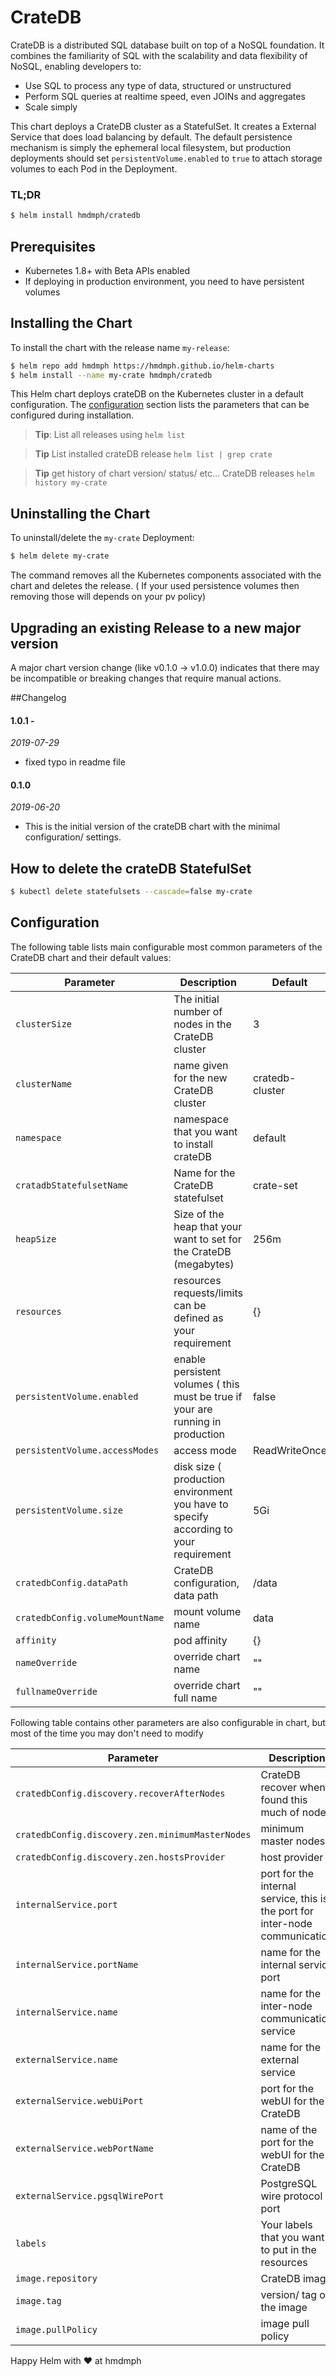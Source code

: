 # CrateDB

CrateDB is a distributed SQL database built on top of a NoSQL foundation. It combines the familiarity of SQL with the scalability and data flexibility of NoSQL, enabling developers to:

 - Use SQL to process any type of data, structured or unstructured
 - Perform SQL queries at realtime speed, even JOINs and aggregates
 - Scale simply

This chart deploys a CrateDB cluster as a StatefulSet. It creates a External
Service that does load balancing by default. The default persistence mechanism 
is simply the ephemeral local filesystem, but production deployments should 
set `persistentVolume.enabled` to `true` to attach storage volumes to each Pod 
in the Deployment.

### TL;DR

```bash
$ helm install hmdmph/cratedb
```

## Prerequisites

- Kubernetes 1.8+ with Beta APIs enabled
- If deploying in production environment, you need to have persistent volumes

## Installing the Chart

To install the chart with the release name `my-release`:

```bash
$ helm repo add hmdmph https://hmdmph.github.io/helm-charts
$ helm install --name my-crate hmdmph/cratedb
```

This Helm chart deploys crateDB on the Kubernetes cluster in a default
configuration. The [configuration](#configuration) section lists
the parameters that can be configured during installation.

> **Tip**: List all releases using `helm list`

> **Tip** List installed crateDB release `helm list | grep crate`

> **Tip** get history of chart version/ status/ etc... CrateDB releases `helm history my-crate` 

## Uninstalling the Chart

To uninstall/delete the `my-crate` Deployment:

```bash
$ helm delete my-crate
```

The command removes all the Kubernetes components associated with the chart and
deletes the release.
( If your used persistence volumes then removing those will depends on your pv policy)

## Upgrading an existing Release to a new major version

A major chart version change (like v0.1.0 -> v1.0.0) indicates that there may be
incompatible or breaking changes that require manual actions.

##Changelog

#### 1.0.1 - 
_2019-07-29_
  
  - fixed typo in readme file
 
#### 0.1.0
_2019-06-20_

 - This is the initial version of the crateDB chart with the minimal configuration/ settings.

## How to delete the crateDB StatefulSet
```bash
$ kubectl delete statefulsets --cascade=false my-crate
```

## Configuration

The following table lists main configurable most common parameters of the CrateDB chart and their default values:

| Parameter                       | Description                                           | Default                            |
|---------------------------------|-------------------------------------------------------|------------------------------------|
| `clusterSize`                   | The initial number of nodes in the CrateDB cluster    | 3                                  |
| `clusterName`                   | name given for the new CrateDB cluster                | cratedb-cluster                    |
| `namespace`                     | namespace that you want to install crateDB            | default                            |
| `cratadbStatefulsetName`        | Name for the CrateDB statefulset                      | crate-set                          |
| `heapSize`                      | Size of the heap that your want to set for the CrateDB (megabytes) | 256m                  |
| `resources`                     | resources requests/limits can be defined as your requirement | {}                          |
| `persistentVolume.enabled`      | enable persistent volumes ( this must be true if your are running in production | false    |
| `persistentVolume.accessModes`  | access mode                                           | ReadWriteOnce                      |
| `persistentVolume.size`         | disk size ( production environment you have to specify according to your requirement | 5Gi |
| `cratedbConfig.dataPath`        |  CrateDB configuration, data path                     | /data                              |
| `cratedbConfig.volumeMountName` | mount volume name                                     | data                               |
| `affinity`                      | pod affinity                                          | {}                                 |
| `nameOverride`                  | override chart name                                   | ""                                 |
| `fullnameOverride`              | override chart full name                              | ""                                 |

Following table contains other parameters are also configurable in chart, but most of the time you may don't need to modify

| Parameter                                        | Description                          |                 Default            |
|--------------------------------------------------|--------------------------------------|------------------------------------|
| `cratedbConfig.discovery.recoverAfterNodes`      |  CrateDB recover when found this much of nodes | 2                        |
| `cratedbConfig.discovery.zen.minimumMasterNodes` |  minimum master nodes                | 2                                  |
| `cratedbConfig.discovery.zen.hostsProvider`      |  host provider                       | srv                                |  
| `internalService.port`                           | port for the internal service, this is the port for inter-node communication| 4300  |
| `internalService.portName`                       | name for the internal service port   | crate-internal                     |
| `internalService.name`                           | name for the inter-node communication service  | crate-internal-service   |
| `externalService.name`                           | name for the external service        | crate-external-service             |
| `externalService.webUiPort`                      | port for the webUI for the CrateDB   | 4200                               |
| `externalService.webPortName`                    | name of the port for the webUI for the CrateDB | crate-web                |
| `externalService.pgsqlWirePort`                  | PostgreSQL wire protocol port        | 5432                               |
| `labels`                                         | Your labels that you want to put in the resources | {}                    |
| `image.repository`                               | CrateDB image                        | crate                              |
| `image.tag`                                      | version/ tag of the image            | 3.2.7                              |
| `image.pullPolicy`                               | image pull policy                    | IfNotPresent                       |

Happy Helm with ♥ at hmdmph








